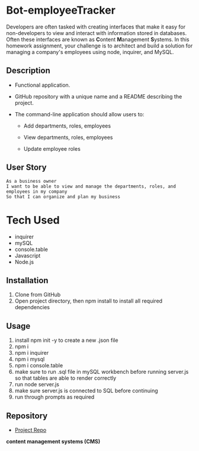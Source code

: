 # Bot-employeeTracker

Developers are often tasked with creating interfaces that make it easy for non-developers to view and interact with information stored in databases. Often these interfaces are known as **C**ontent **M**anagement **S**ystems. In this homework assignment, your challenge is to architect and build a solution for managing a company's employees using node, inquirer, and MySQL.

## Description
* Functional application.

* GitHub repository with a unique name and a README describing the project.

* The command-line application should allow users to:

  * Add departments, roles, employees

  * View departments, roles, employees

  * Update employee roles

## User Story
```
As a business owner
I want to be able to view and manage the departments, roles, and employees in my company
So that I can organize and plan my business
```
# Tech Used
- inquirer
- mySQL
- console.table
- Javascript
- Node.js

## Installation
1. Clone from GitHub
2. Open project directory, then npm install to install all required dependencies 

## Usage
1. install npm init -y to create a new .json file
2. npm i
3. npm i inquirer
4. npm i mysql
5. npm i console.table
6. make sure to run .sql file in mySQL workbench before running server.js so that tables are able to render correctly
7. run node server.js
8. make sure server.js is connected to SQL before continuing
9. run through prompts as required 


## Repository

  - [Project Repo](https://github.com/Dre0239/Bot-Tracker)

















**content management systems (CMS)**
